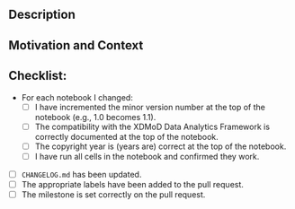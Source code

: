 <!--- The title text will be used to populate Changelog and associated documentation.
      Please make sure that the title is a complete sentence -->

## Description
<!--- Describe your changes in detail -->
<!--- If any documentation outside of this repo needs to be added or updated,
      please include links to the relevant docs and how they should be changed -->

## Motivation and Context
<!--- Why is this change required? What problem does it solve? -->
<!--- If it fixes an open issue, please link to the issue here. -->

## Checklist:
<!--- Go over all the following points and make sure they have all been completed -->
<!--- If you're unsure about any of these, don't hesitate to ask. We're here to help! -->
- For each notebook I changed:
    - [ ] I have incremented the minor version number at the top of the notebook (e.g., 1.0 becomes 1.1).
    - [ ] The compatibility with the XDMoD Data Analytics Framework is correctly documented at the top of the notebook.
    - [ ] The copyright year is (years are) correct at the top of the notebook.
    - [ ] I have run all cells in the notebook and confirmed they work.
- [ ] `CHANGELOG.md` has been updated.
- [ ] The appropriate labels have been added to the pull request.
- [ ] The milestone is set correctly on the pull request.
